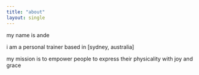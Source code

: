 ```yaml
---
title: "about"
layout: single
---
```


my name is ande 

i am a personal trainer based in [sydney, australia]

my mission is to empower people to express their physicality with joy and grace
